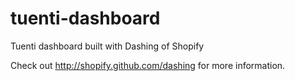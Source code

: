 tuenti-dashboard
================

Tuenti dashboard built with Dashing of Shopify

Check out http://shopify.github.com/dashing for more information.
